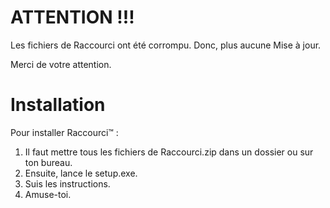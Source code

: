 # ATTENTION !!! 
Les fichiers de Raccourci ont été corrompu. 
Donc, plus aucune Mise à jour. 

Merci de votre attention. 

# Installation
  Pour installer Raccourci™ :
  1) Il faut mettre tous les fichiers de Raccourci.zip dans un dossier ou sur ton bureau.
  2) Ensuite, lance le setup.exe.
  3) Suis les instructions.
  4) Amuse-toi.
